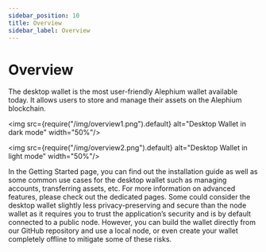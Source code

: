 ```yaml
---
sidebar_position: 10
title: Overview
sidebar_label: Overview
---
```


# Overview

The desktop wallet is the most user-friendly Alephium wallet available today. It allows users to store and manage their assets on the Alephium blockchain.

<img src={require("/img/overview1.png").default} alt="Desktop Wallet in dark mode" width="50%"/>

<img src={require("/img/overview2.png").default} alt="Desktop Wallet in light mode" width="50%"/>

In the Getting Started page, you can find out the installation guide as well as some common use cases for the desktop wallet such as managing accounts, transferring assets, etc. For more information on advanced features, please check out the dedicated pages.
Some could consider the desktop wallet slightly less privacy-preserving and secure than the node wallet as it requires you to trust the application’s security and is by default connected to a public node. However, you can build the wallet directly from our GitHub repository and use a local node, or even create your wallet completely offline to mitigate some of these risks.
